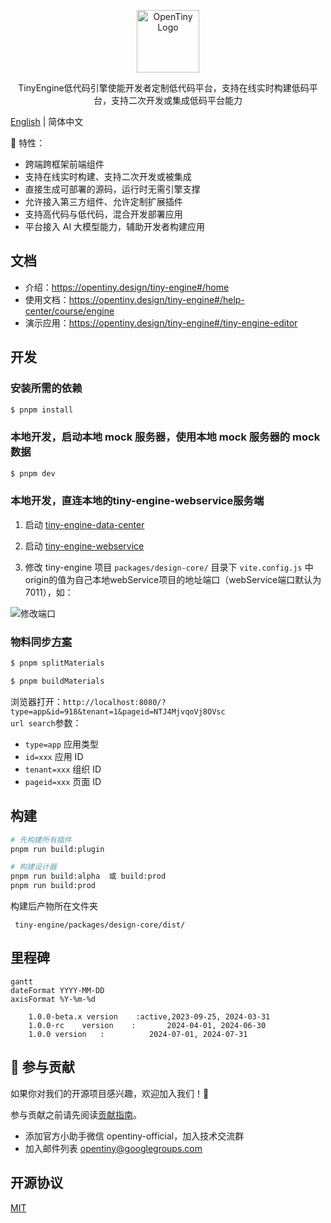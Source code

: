 <p align="center">
  <a href="https://opentiny.design/tiny-engine" target="_blank" rel="noopener noreferrer">
    <img alt="OpenTiny Logo" src="logo.svg" height="100" style="max-width:100%;">
  </a>
</p>

<p align="center">TinyEngine低代码引擎使能开发者定制低代码平台，支持在线实时构建低码平台，支持二次开发或集成低码平台能力</p>

[English](README.md) | 简体中文

🌈 特性：

- 跨端跨框架前端组件
- 支持在线实时构建、支持二次开发或被集成
- 直接生成可部署的源码，运行时无需引擎支撑
- 允许接入第三方组件、允许定制扩展插件
- 支持高代码与低代码，混合开发部署应用
- 平台接入 AI 大模型能力，辅助开发者构建应用

## 文档

- 介绍：https://opentiny.design/tiny-engine#/home
- 使用文档：https://opentiny.design/tiny-engine#/help-center/course/engine
- 演示应用：https://opentiny.design/tiny-engine#/tiny-engine-editor

## 开发

### 安装所需的依赖

```sh
$ pnpm install
```

### 本地开发，启动本地 mock 服务器，使用本地 mock 服务器的 mock 数据

```sh
$ pnpm dev
```

### 本地开发，直连本地的tiny-engine-webservice服务端

1. 启动 <a href="https://github.com/opentiny/tiny-engine-data-center/blob/main/README.md" target="_blank">tiny-engine-data-center</a>

2. 启动 <a href="https://github.com/opentiny/tiny-engine-webservice/blob/main/README.md" target="_blank">tiny-engine-webservice</a>

3. 修改 tiny-engine 项目 `packages/design-core/` 目录下 `vite.config.js` 中origin的值为自己本地webService项目的地址端口（webService端口默认为7011），如：

<img alt="修改端口" src="https://res.hc-cdn.com/lowcode-portal/1.1.55/img/docimg/backend_deploy_5.png">


### 物料同步[方案](https://opentiny.design/tiny-engine#/help-center/course/engine/56)

```sh
$ pnpm splitMaterials
```

```sh
$ pnpm buildMaterials
```

浏览器打开：`http://localhost:8080/?type=app&id=918&tenant=1&pageid=NTJ4MjvqoVj8OVsc`  
`url search`参数：

- `type=app` 应用类型
- `id=xxx` 应用 ID
- `tenant=xxx` 组织 ID
- `pageid=xxx` 页面 ID

## 构建

```sh
# 先构建所有插件
pnpm run build:plugin

# 构建设计器
pnpm run build:alpha  或 build:prod
pnpm run build:prod
```
构建后产物所在文件夹
```
 tiny-engine/packages/design-core/dist/
```

## 里程碑

```mermaid
gantt
dateFormat YYYY-MM-DD
axisFormat %Y-%m-%d

	1.0.0-beta.x version	:active,2023-09-25, 2024-03-31
	1.0.0-rc	version    :       2024-04-01, 2024-06-30
	1.0.0 version   :          2024-07-01, 2024-07-31

```

## 🤝 参与贡献

如果你对我们的开源项目感兴趣，欢迎加入我们！🎉

参与贡献之前请先阅读[贡献指南](CONTRIBUTING.zh-CN.md)。

- 添加官方小助手微信 opentiny-official，加入技术交流群
- 加入邮件列表 opentiny@googlegroups.com

## 开源协议

[MIT](LICENSE)
